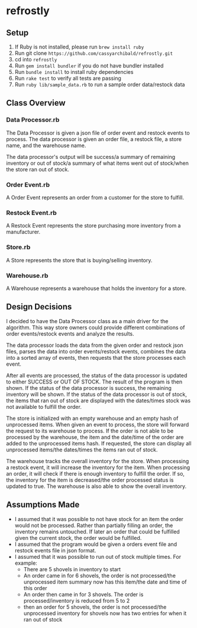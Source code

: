 # refrostly
## Setup

1.  If Ruby is not installed, please run `brew install ruby`
2.  Run git clone `https://github.com/cassyarchibald/refrostly.git`
3.  cd into `refrostly`
4. Run `gem install bundler` if you do not have bundler installed
4.  Run `bundle install` to install ruby dependencies
5.  Run `rake test` to verify all tests are passing
6.  Run `ruby lib/sample_data.rb` to run a sample order data/restock data 

## Class Overview
### Data Processor.rb
The Data Processor is given a json file of order event and restock events to process. 
The data processor is given an order file, a restock file, a store name, and the warehouse name. 

The data processor's output will be success/a summary of remaining inventory or
 out of stock/a summary of what items went out of stock/when the store ran out of stock.

### Order Event.rb
A Order Event represents an order from a customer for the store to fulfill.

### Restock Event.rb
A Restock Event represents the store purchasing more inventory from a manufacturer.

### Store.rb
A Store represents the store that is buying/selling inventory. 

### Warehouse.rb
A Warehouse represents a warehouse that holds the inventory for a store.

## Design Decisions
I decided to have the Data Processor class as a main driver for the algorithm. 
This way store owners could provide different combinations of order events/restock events
and analyze the results. 

The data processor loads the data from the given order and restock json files, parses the data into order events/restock events, combines the data into a sorted array of events, then requests that the store processes each event. 

After all events are processed, the status of the data processor is updated to either SUCCESS or OUT OF STOCK.
The result of the program is then shown. 
If the status of the data processor is success, the remaining inventory will be shown. If the status of the data processor is out of stock, the items that ran out of stock are displayed with the dates/times stock was not available to fulfill the order.

The store is initialized with an empty warehouse and an empty hash of unprocessed items. 
When given an event to process, the store will forward the request to its warehouse to process.
If the order is not able to be processed by the warehouse, the item and the date/time of the order are added to the unprocessed items hash. 
If requested, the store can display all unprocessed items/the dates/times the items ran out of stock. 

The warehouse tracks the overall inventory for the store. When processing a restock event, it will increase the inventory for the item. 
When processing an order, it will check if there is enough inventory to fulfill the order. If so, the inventory for the item is decreased/the order processed status is updated to true. 
The warehouse is also able to show the overall inventory.

## Assumptions Made

- I assumed that it was possible to not have stock for an item the order would not be processed. Rather than partially filling an order, the inventory remains untouched. 
If later an order that could be fulfilled given the current stock, the order would be fulfilled. 
- I assumed that the program would be given a orders event file and restock events file in json format.
- I assumed that it was possible to run out of stock multiple times. For example:
    - There are 5 shovels in inventory to start 
    - An order came in for 6 shovels, the order is not processed/the unprocessed item summary now has this item/the date and time of this order 
    - An order then came in for 3 shovels. The order is processed/inventory is reduced from 5 to 2
    - then an order for 5 shovels, the order is not processed/the unprocessed inventory for shovels now has two entries for when it ran out of stock 
